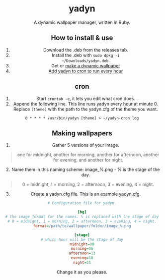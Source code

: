 <div align="center">
  
# yadyn

A dynamic wallpaper manager, written in Ruby.

## How to install & use
1. Download the .deb from the releases tab.
2. Install the .deb with <code>sudo dpkg -i ~/Downloads/yadyn.deb</code>.
3. Get or <a href="#making-wallpapers">make a dynamic wallpaper</a>
4. <a href="#cron">Add yadyn to cron to run every hour</a>

## cron
1. Start <code>crontab -e</code>, it lets you edit what cron does.
2. Append the following line. This line runs yadyn every hour at minute 0. Replace <code>[theme]</code> with the path to the yadyn.cfg of the theme you want.

```
0 * * * * /usr/bin/yadyn [theme] > ~/yadyn-cron.log
```

## Making wallpapers
1. Gather 5 versions of your image.
> one for midnight, another for morning, another for afternoon, another for evening, and another for night.
2. Name them in this naming scheme: image_%.png - % is the stage of the day.
> 0 = midnight, 1 = morning, 2 = afternoon, 3 = evening, 4 = night.
3. Create a yadyn.cfg file.
This is an example yadyn.cfg.
```ini
# Configuration file for yadyn.

[bg]
# the image format for the names. % is replaced with the stage of day
# 0 = midnight, 1 = morning, 2 = afternoon, 3 = evening, 4 = night.
format=/path/to/wallpaper/folder/image_%.png

[stage]
# which hour will be the stage of day
midnight=00
morning=06
afternoon=13
evening=18
night=21
```
Change it as you please.
</div>
